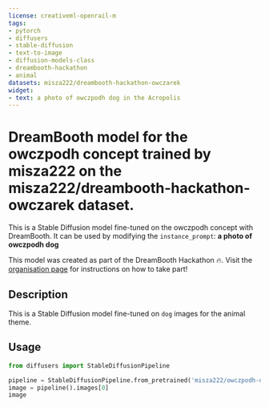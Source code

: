 ```yaml
---
license: creativeml-openrail-m
tags:
- pytorch
- diffusers
- stable-diffusion
- text-to-image
- diffusion-models-class
- dreambooth-hackathon
- animal
datasets: misza222/dreambooth-hackathon-owczarek
widget:
- text: a photo of owczpodh dog in the Acropolis
---
```


# DreamBooth model for the owczpodh concept trained by misza222 on the misza222/dreambooth-hackathon-owczarek dataset.

This is a Stable Diffusion model fine-tuned on the owczpodh concept with DreamBooth. It can be used by modifying the `instance_prompt`: **a photo of owczpodh dog**

This model was created as part of the DreamBooth Hackathon 🔥. Visit the [organisation page](https://huggingface.co/dreambooth-hackathon) for instructions on how to take part!

## Description


This is a Stable Diffusion model fine-tuned on `dog` images for the animal theme.


## Usage

```python
from diffusers import StableDiffusionPipeline

pipeline = StableDiffusionPipeline.from_pretrained('misza222/owczpodh-dog')
image = pipeline().images[0]
image
```
